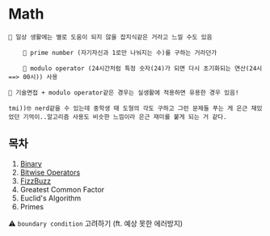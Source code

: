 # Math

```
🤔 일상 생활에는 별로 도움이 되지 않을 잡지식같은 거라고 느낄 수도 있음

    🤔 prime number (자기자신과 1로만 나눠지는 수)를 구하는 거라던가

    🤔 modulo operator (24시간처럼 특정 숫자(24)가 되면 다시 초기화되는 연산(24시 ==> 00시)) 사용

🤔 기술면접 + modulo operator같은 경우는 실생활에 적용하면 유용한 경우 있음!

tmi))🤓 nerd같을 수 있는데 중학생 때 도형의 각도 구하고 그런 문제들 푸는 게 은근 재밌었던 기억이..알고리즘 사용도 비슷한 느낌이라 은근 재미를 붙게 되는 거 같다.

```

## 목차

1. [Binary](https://github.com/Pyotato/data_structure_algorithms_study/tree/master/6_Math/1_Binary)
2. [Bitwise Operators](https://github.com/Pyotato/data_structure_algorithms_study/tree/master/6_Math/2_Bitwise_Operators)
3. [FizzBuzz]()
4. Greatest Common Factor
5. Euclid's Algorithm
6. Primes

⚠️ `boundary condition` 고려하기 (ft. 예상 못한 에러방지)
